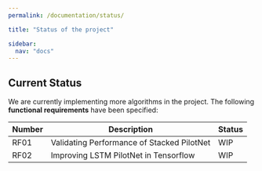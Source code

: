 ```yaml
---
permalink: /documentation/status/

title: "Status of the project"

sidebar:
  nav: "docs"
---
```


## Current Status

We are currently implementing more algorithms in the project. The following **functional requirements** have been specified:

| Number | Description                                                  | Status |
| ------ | ------------------------------------------------------------ | ------ |
| RF01   | Validating Performance of Stacked PilotNet                   | WIP    |
| RF02   | Improving LSTM PilotNet in Tensorflow                        | WIP    |

